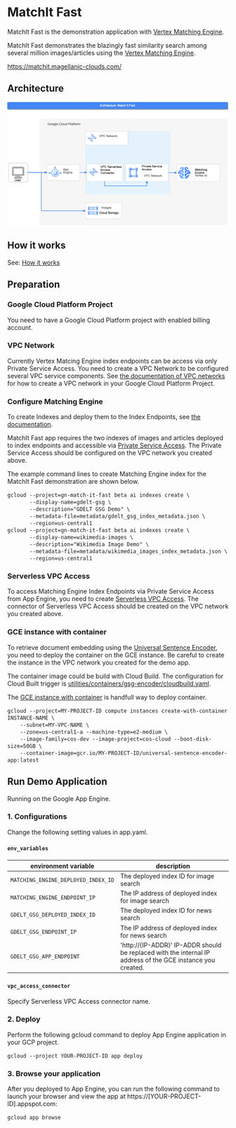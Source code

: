 # MatchIt Fast

MatchIt Fast is the demonstration application with [Vertex Matching Engine](https://cloud.google.com/vertex-ai/docs/matching-engine/overview).

MatchIt Fast demonstrates the blazingly fast similarity search among several million images/articles using the [Vertex Matching Engine](https://cloud.google.com/vertex-ai/docs/matching-engine/overview).

https://matchit.magellanic-clouds.com/

## Architecture

![Architecture](doc/images/MatchItFastArchitecture.png)

## How it works

See: [How it works](doc/HOW_IT_WORKS.md)

## Preparation

### Google Cloud Platform Project

You need to have a Google Cloud Platform project with enabled billing account.

### VPC Network

Currently Vertex Matcing Engine index endpoints can be access via only Private Service Access.
You need to create a VPC Network to be configured several VPC service components.
See [the documentation of VPC networks](https://cloud.google.com/vpc/docs/using-vpc) for how to create a VPC network in your Google Cloud Platform Project.

### Configure Matching Engine

To create Indexes and deploy them to the Index Endpoints, see [the documentation](https://cloud.google.com/vertex-ai/docs/matching-engine/using-matching-engine).

MatchIt Fast app requires the two indexes of images and articles deployed to index endpoints and accessible via [Private Service Access](https://cloud.google.com/vpc/docs/private-services-access).
The Private Service Access should be configured on the VPC network you created above.

The example command lines to create Matching Engine index for the MatchIt Fast demonstration are shown below.

```
gcloud --project=gn-match-it-fast beta ai indexes create \
       --display-name=gdelt-gsg \
       --description="GDELT GSG Demo" \
       --metadata-file=metadata/gdelt_gsg_index_metadata.json \
       --region=us-central1
gcloud --project=gn-match-it-fast beta ai indexes create \
       --display-name=wikimedia-images \
       --description="Wikimedia Image Demo" \
       --metadata-file=metadata/wikimedia_images_index_metadata.json \
       --region=us-central1
```

### Serverless VPC Access

To access Matching Engine Index Endpoints via Private Service Access from App Engine, you need to create [Serverless VPC Access](https://cloud.google.com/vpc/docs/configure-serverless-vpc-access).
The connector of Serverless VPC Access should be created on the VPC network you created above.

### GCE instance with container

To retrieve document embedding using the [Universal Sentence Encoder](https://tfhub.dev/google/universal-sentence-encoder/4), you need to deploy the container on the GCE instance.
Be careful to create the instance in the VPC network you created for the demo app.

The container image could be build with Cloud Build. The configuration for Cloud Built trigger is [utilities/containers/gsg-encoder/cloudbuild.yaml](utilities/containers/gsg-encoder/cloudbuild.yaml).

The [GCE instance with container](https://cloud.google.com/compute/docs/containers/deploying-containers) is handfull way to deploy container.

```
gcloud --project=MY-PROJECT-ID compute instances create-with-container INSTANCE-NAME \
    --subnet=MY-VPC-NAME \
    --zone=us-central1-a --machine-type=e2-medium \
    --image-family=cos-dev --image-project=cos-cloud --boot-disk-size=50GB \
    --container-image=gcr.io/MY-PROJECT-ID/universal-sentence-encoder-app:latest
```

## Run Demo Application

Running on the Google App Engine.

### 1. Configurations

Change the following setting values in app.yaml.

#### `env_variables`

| environment variable | description |
|----------------------|-------------|
| `MATCHING_ENGINE_DEPLOYED_INDEX_ID` | The deployed index ID for image search |
| `MATCHING_ENGINE_ENDPOINT_IP` | The IP address of deployed index for image search |
| `GDELT_GSG_DEPLOYED_INDEX_ID` | The deployed index ID for news search |
| `GDELT_GSG_ENDPOINT_IP` | The IP address of deployed index for news search |
| `GDELT_GSG_APP_ENDPOINT` | 'http://{IP-ADDR}' IP-ADDR should be replaced with the internal IP address of the GCE instance you created. |

#### `vpc_access_connector`

Specify Serverless VPC Access connector name.

### 2. Deploy

Perform the following gcloud command to deploy App Engine application in your GCP project.

```
gcloud --project YOUR-PROJECT-ID app deploy
```

### 3. Browse your application

After you deployed to App Engine, you can run the following command to launch your browser and view the app at https://[YOUR-PROJECT-ID].appspot.com:

```
gcloud app browse
```
